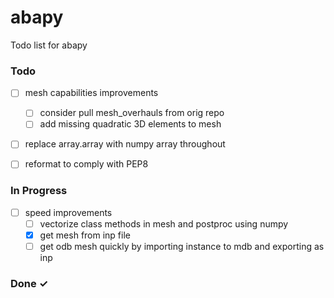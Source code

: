 # abapy
Todo list for abapy

### Todo
- [ ] mesh capabilities improvements
  - [ ] consider pull mesh_overhauls from orig repo
  - [ ] add missing quadratic 3D elements to mesh
- [ ] replace array.array with numpy array throughout
- [ ] reformat to comply with PEP8


### In Progress
- [ ] speed improvements
  - [ ] vectorize class methods in mesh and postproc using numpy
  - [X] get mesh from inp file
  - [ ] get odb mesh quickly by importing instance to mdb and exporting as inp

### Done ✓
